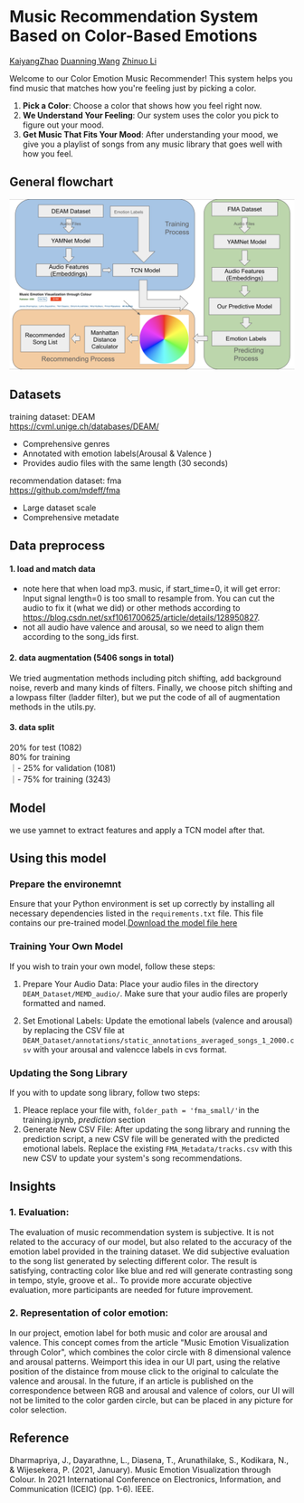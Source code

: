 # Music Recommendation System Based on Color-Based Emotions
[KaiyangZhao](https://github.com/KaiyangZhao0603) [Duanning Wang](https://github.com/119010291) [Zhinuo Li](https://github.com/zhinuo5375)

Welcome to our Color Emotion Music Recommender! This system helps you find music that matches how you're feeling just by picking a color.

1. **Pick a Color**: Choose a color that shows how you feel right now.
2. **We Understand Your Feeling**: Our system uses the color you pick to figure out your mood.
3. **Get Music That Fits Your Mood**: After understanding your mood, we give you a playlist of songs from any music library that goes well with how you feel.



## General flowchart
![alt text](flowchart.16.png?raw=true)
## Datasets
training dataset: DEAM  
https://cvml.unige.ch/databases/DEAM/  
* Comprehensive genres
* Annotated with emotion labels(Arousal & Valence )
* Provides audio files with the same length (30 seconds)

recommendation dataset: fma  
https://github.com/mdeff/fma
* Large dataset scale
* Comprehensive metadate

## Data preprocess
#### 1. load and match data
* note here that when load mp3. music, if start_time=0, it will get error: Input signal length=0 is too small to resample from. You can cut the audio to fix it (what we did) or other methods according to https://blog.csdn.net/sxf1061700625/article/details/128950827.
* not all audio have valence and arousal, so we need to align them according to the song_ids first.
#### 2. data augmentation (5406 songs in total)
We tried augmentation methods including pitch shifting, add background noise, reverb and many kinds of filters. Finally, we choose pitch shifting and a lowpass filter (ladder filter), but we put the code of all of augmentation methods in the utils.py.
#### 3. data split
20% for test (1082)  
80% for training  
｜- 25% for validation (1081)  
｜- 75% for training (3243)  

## Model
we use yamnet to extract features and apply a TCN model after that. 

## Using this model
### Prepare the environemnt 
Ensure that your Python environment is set up correctly by installing all necessary dependencies listed in the `requirements.txt` file.
This file contains our pre-trained model.[Download the model file here](https://example.com/path/to/emotionPredict2.h5)

### Training Your Own Model
If you wish to train your own model, follow these steps:

1. Prepare Your Audio Data: Place your audio files in the directory `DEAM_Dataset/MEMD_audio/`. Make sure that your audio files are properly formatted and named.
   
2. Set Emotional Labels: Update the emotional labels (valence and arousal) by replacing the CSV file at `DEAM_Dataset/annotations/static_annotations_averaged_songs_1_2000.csv` with your arousal and valencce labels in cvs format.
### Updating the Song Library
If you with to update song library, follow two steps:
1. Pleace replace your file with, `folder_path = 'fma_small/'`in the training.ipynb, _prediction_ section
2. Generate New CSV File: After updating the song library and running the prediction script, a new CSV file will be generated with the predicted emotional labels. Replace the existing `FMA_Metadata/tracks.csv` with this new CSV to update your system's song recommendations.

## Insights
### 1. Evaluation:
   The evaluation of music recommendation system is subjective. It is not related to the accuracy of our model, but also related to the accuracy of the emotion label provided in the training dataset. We did subjective evaluation to the song list generated by selecting different color. The result is satisfying, contracting color like blue and red will generate contrasting song in tempo, style, groove et al.. To provide more accurate objective evaluation, more participants are needed for future improvement. 
### 2. Representation of color emotion:
   In our project, emotion label for both music and color are arousal and valence. This concept comes from the article "Music Emotion Visualization through Color", which combines the color circle with 8 dimensional valence and arousal patterns. Weimport this idea in our UI part, using the relative position of the distaince from mouse click to the original to calculate the valence and arousal. In the future, if an article is published on the correspondence between RGB and arousal and valence of colors, our UI will not be limited to the color garden circle, but can be placed in any picture for color selection.
## Reference
Dharmapriya, J., Dayarathne, L., Diasena, T., Arunathilake, S., Kodikara, N., & Wijesekera, P. (2021, January). Music Emotion Visualization through Colour. In 2021 International Conference on Electronics, Information, and Communication (ICEIC) (pp. 1-6). IEEE.
